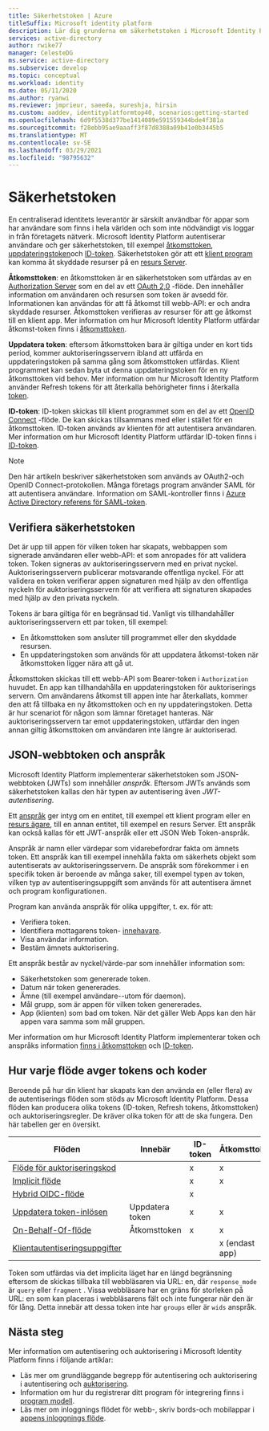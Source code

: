 ```yaml
---
title: Säkerhetstoken | Azure
titleSuffix: Microsoft identity platform
description: Lär dig grunderna om säkerhetstoken i Microsoft Identity Platform.
services: active-directory
author: rwike77
manager: CelesteDG
ms.service: active-directory
ms.subservice: develop
ms.topic: conceptual
ms.workload: identity
ms.date: 05/11/2020
ms.author: ryanwi
ms.reviewer: jmprieur, saeeda, sureshja, hirsin
ms.custom: aaddev, identityplatformtop40, scenarios:getting-started
ms.openlocfilehash: 6d9f5538d377be1414089e591559344bde4f381a
ms.sourcegitcommit: f28ebb95ae9aaaff3f87d8388a09b41e0b3445b5
ms.translationtype: MT
ms.contentlocale: sv-SE
ms.lasthandoff: 03/29/2021
ms.locfileid: "98795632"
---
```

# <a name="security-tokens"></a>Säkerhetstoken

En centraliserad identitets leverantör är särskilt användbar för appar som har användare som finns i hela världen och som inte nödvändigt vis loggar in från företagets nätverk. Microsoft Identity Platform autentiserar användare och ger säkerhetstoken, till exempel [åtkomsttoken](developer-glossary.md#access-token), [uppdateringstoken](developer-glossary.md#refresh-token)och [ID-token](developer-glossary.md#id-token). Säkerhetstoken gör att ett [klient program](developer-glossary.md#client-application) kan komma åt skyddade resurser på en [resurs Server](developer-glossary.md#resource-server).

**Åtkomsttoken**: en åtkomsttoken är en säkerhetstoken som utfärdas av en [Authorization Server](developer-glossary.md#authorization-server) som en del av ett [OAuth 2,0](active-directory-v2-protocols.md) -flöde. Den innehåller information om användaren och resursen som token är avsedd för. Informationen kan användas för att få åtkomst till webb-API: er och andra skyddade resurser. Åtkomsttoken verifieras av resurser för att ge åtkomst till en klient app. Mer information om hur Microsoft Identity Platform utfärdar åtkomst-token finns i [åtkomsttoken](access-tokens.md).

**Uppdatera token**: eftersom åtkomsttoken bara är giltiga under en kort tids period, kommer auktoriseringsservern ibland att utfärda en uppdateringstoken på samma gång som åtkomsttoken utfärdas. Klient programmet kan sedan byta ut denna uppdateringstoken för en ny åtkomsttoken vid behov. Mer information om hur Microsoft Identity Platform använder Refresh tokens för att återkalla behörigheter finns i återkalla [token](access-tokens.md#token-revocation).

**ID-token**: ID-token skickas till klient programmet som en del av ett [OpenID Connect](v2-protocols-oidc.md) -flöde. De kan skickas tillsammans med eller i stället för en åtkomsttoken. ID-token används av klienten för att autentisera användaren. Mer information om hur Microsoft Identity Platform utfärdar ID-token finns i [ID-token](id-tokens.md).

> [!NOTE]
> Den här artikeln beskriver säkerhetstoken som används av OAuth2-och OpenID Connect-protokollen. Många företags program använder SAML för att autentisera användare. Information om SAML-kontroller finns i [Azure Active Directory referens för SAML-token](reference-saml-tokens.md).

## <a name="validate-security-tokens"></a>Verifiera säkerhetstoken

Det är upp till appen för vilken token har skapats, webbappen som signerade användaren eller webb-API: et som anropades för att validera token. Token signeras av auktoriseringsservern med en privat nyckel. Auktoriseringsservern publicerar motsvarande offentliga nyckel. För att validera en token verifierar appen signaturen med hjälp av den offentliga nyckeln för auktoriseringsservern för att verifiera att signaturen skapades med hjälp av den privata nyckeln.

Tokens är bara giltiga för en begränsad tid. Vanligt vis tillhandahåller auktoriseringsservern ett par token, till exempel:

* En åtkomsttoken som ansluter till programmet eller den skyddade resursen.
* En uppdateringstoken som används för att uppdatera åtkomst-token när åtkomsttoken ligger nära att gå ut.

Åtkomsttoken skickas till ett webb-API som Bearer-token i `Authorization` huvudet. En app kan tillhandahålla en uppdateringstoken för auktoriserings servern. Om användarens åtkomst till appen inte har återkallats, kommer den att få tillbaka en ny åtkomsttoken och en ny uppdateringstoken. Detta är hur scenariot för någon som lämnar företaget hanteras. När auktoriseringsservern tar emot uppdateringstoken, utfärdar den ingen annan giltig åtkomsttoken om användaren inte längre är auktoriserad.

## <a name="json-web-tokens-and-claims"></a>JSON-webbtoken och anspråk

Microsoft Identity Platform implementerar säkerhetstoken som JSON-webbtoken (JWTs) som innehåller *anspråk*. Eftersom JWTs används som säkerhetstoken kallas den här typen av autentisering även *JWT-autentisering*.

Ett [anspråk](developer-glossary.md#claim) ger intyg om en entitet, till exempel ett klient program eller en [resurs ägare](developer-glossary.md#resource-owner), till en annan entitet, till exempel en resurs Server. Ett anspråk kan också kallas för ett JWT-anspråk eller ett JSON Web Token-anspråk.

Anspråk är namn eller värdepar som vidarebefordrar fakta om ämnets token. Ett anspråk kan till exempel innehålla fakta om säkerhets objekt som autentiserats av auktoriseringsservern. De anspråk som förekommer i en specifik token är beroende av många saker, till exempel typen av token, vilken typ av autentiseringsuppgift som används för att autentisera ämnet och program konfigurationen.

Program kan använda anspråk för olika uppgifter, t. ex. för att:

* Verifiera token.
* Identifiera mottagarens token- [innehavare](developer-glossary.md#tenant).
* Visa användar information.
* Bestäm ämnets auktorisering.

Ett anspråk består av nyckel/värde-par som innehåller information som:

* Säkerhetstoken som genererade token.
* Datum när token genererades.
* Ämne (till exempel användare--utom för daemon).
* Mål grupp, som är appen för vilken token genererades.
* App (klienten) som bad om token. När det gäller Web Apps kan den här appen vara samma som mål gruppen.

Mer information om hur Microsoft Identity Platform implementerar token och anspråks information [finns i åtkomsttoken](access-tokens.md) och [ID-token](id-tokens.md).

## <a name="how-each-flow-emits-tokens-and-codes"></a>Hur varje flöde avger tokens och koder

Beroende på hur din klient har skapats kan den använda en (eller flera) av de autentiserings flöden som stöds av Microsoft Identity Platform. Dessa flöden kan producera olika tokens (ID-token, Refresh tokens, åtkomsttoken) och auktoriseringsregler. De kräver olika token för att de ska fungera. Den här tabellen ger en översikt.

|Flöden | Innebär | ID-token | Åtkomsttoken | Uppdatera token | Authorization code (Auktoriseringskod) |
|-----|----------|----------|--------------|---------------|--------------------|
|[Flöde för auktoriseringskod](v2-oauth2-auth-code-flow.md) | | x | x | x | x|
|[Implicit flöde](v2-oauth2-implicit-grant-flow.md) | | x        | x    |      |                    |
|[Hybrid OIDC-flöde](v2-protocols-oidc.md#protocol-diagram-access-token-acquisition)| | x  | |          |            x   |
|[Uppdatera token-inlösen](v2-oauth2-auth-code-flow.md#refresh-the-access-token) | Uppdatera token | x | x | x| |
|[On-Behalf-Of-flöde](v2-oauth2-on-behalf-of-flow.md) | Åtkomsttoken| x| x| x| |
|[Klientautentiseringsuppgifter](v2-oauth2-client-creds-grant-flow.md) | | | x (endast app)| | |

Token som utfärdas via det implicita läget har en längd begränsning eftersom de skickas tillbaka till webbläsaren via URL: en, där `response_mode` är `query` eller `fragment` . Vissa webbläsare har en gräns för storleken på URL: en som kan placeras i webbläsarens fält och inte fungerar när den är för lång. Detta innebär att dessa token inte har `groups` eller är `wids` anspråk.

## <a name="next-steps"></a>Nästa steg

Mer information om autentisering och auktorisering i Microsoft Identity Platform finns i följande artiklar:

* Läs mer om grundläggande begrepp för autentisering och auktorisering i autentisering och [auktorisering](authentication-vs-authorization.md).
* Information om hur du registrerar ditt program för integrering finns i [program modell](application-model.md).
* Läs mer om inloggnings flödet för webb-, skriv bords-och mobilappar i [appens inloggnings flöde](app-sign-in-flow.md).
